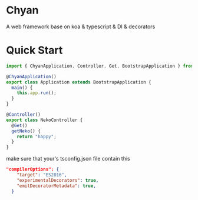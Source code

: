 # Chyan

A web framework base on koa & typescript & DI & decorators

# Quick Start

```ts
import { ChyanApplication, Controller, Get, BootstrapApplication } from "chyan";

@ChyanApplication()
export class Application extends BootstrapApplication {
  main() {
    this.app.run();
  }
}

@Controller()
export class NekoController {
  @Get()
  getNeko() {
    return "happy";
  }
}
```

make sure that your's tsconfig.json file contain this

```json
"compilerOptions": {
    "target": "ES2016",
    "experimentalDecorators": true,
    "emitDecoratorMetadata": true,
  }
```

